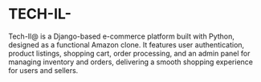# TECH-IL-
Tech-Il@ is a Django-based e-commerce platform built with Python, designed as a functional Amazon clone. It features user authentication, product listings, shopping cart, order processing, and an admin panel for managing inventory and orders, delivering a smooth shopping experience for users and sellers.
